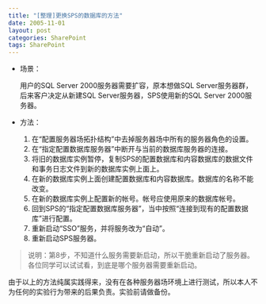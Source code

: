 ```yaml
---
title: "[整理]更换SPS的数据库的方法"
date: 2005-11-01
layout: post
categories: SharePoint
tags: SharePoint
---
```


* 场景：
  
  用户的SQL Server 2000服务器需要扩容，原本想做SQL Server服务器群，后来客户决定从新建SQL Server服务器，SPS使用新的SQL Server 2000服务器。

* 方法：

  1. 在“配置服务器场拓扑结构”中去掉服务器场中所有的服务器角色的设置。
  2. 在“指定配置数据库服务器”中断开与当前的数据库服务器的连接。
  3. 将旧的数据库实例暂停，复制SPS的配置数据库和内容数据库的数据文件和事务日志文件到新的数据库实例上面上。
  4. 在新的数据库实例上面创建配置数据库和内容数据库。数据库的名称不能改变。
  5. 在新的数据库实例上配置新的帐号。帐号应使用原来的数据库帐号。
  6. 回到SPS的“指定配置数据库服务器”，当中按照“连接到现有的配置数据库”进行配置。
  7. 重新启动“SSO”服务，并将服务改为“自动”。
  8. 重新启动SPS服务器。

> 说明：第8步，不知道什么服务需要新启动，所以干脆重新启动了服务器。各位同学可以试试看，到底是哪个服务器需要重新启动。

由于以上的方法纯属实践得来，没有在各种服务器场环境上进行测试，所以本人不为任何的实验行为带来的后果负责。实验前请做备份。